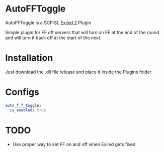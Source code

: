 # AutoFFToggle
 AutoFFToggle is a SCP:SL [Exiled 2](https://github.com/galaxy119/EXILED) Plugin

Simple plugin for FF off servers that will turn on FF at the end of the round and will turn it back off at the start of the next.

# Installation
Just download the .dll file release and place it inside the Plugins folder

# Configs
```yaml
auto_f_f_toggle:
  is_enabled: true
```
# TODO
- Use proper way to set FF on and off when Exiled gets fixed
